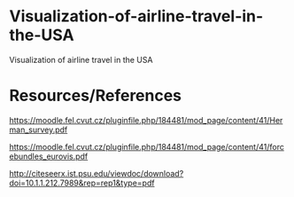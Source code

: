 # Visualization-of-airline-travel-in-the-USA
Visualization of airline travel in the USA

# Resources/References


https://moodle.fel.cvut.cz/pluginfile.php/184481/mod_page/content/41/Herman_survey.pdf

https://moodle.fel.cvut.cz/pluginfile.php/184481/mod_page/content/41/forcebundles_eurovis.pdf
 
http://citeseerx.ist.psu.edu/viewdoc/download?doi=10.1.1.212.7989&rep=rep1&type=pdf

